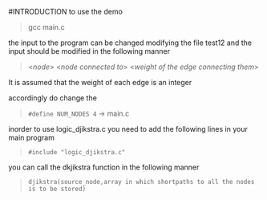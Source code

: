 #INTRODUCTION
to use the demo 
>gcc main.c

the input to the program can be changed modifying the file test12 and the input should be modified in the following manner
><*node*> <*node connected to*> <*weight of the edge connecting them*> 

It is assumed that the weight of each edge is an integer

accordingly do change the 
>```#define NUM_NODES 4```  -> main.c
 
inorder to use logic_djikstra.c
you need to add the following lines in your main program 
>```#include "logic_djikstra.c"```

you can call the dkjikstra function in the following manner
>```djikstra(source_node,array in which shortpaths to all the nodes is to be stored)```
